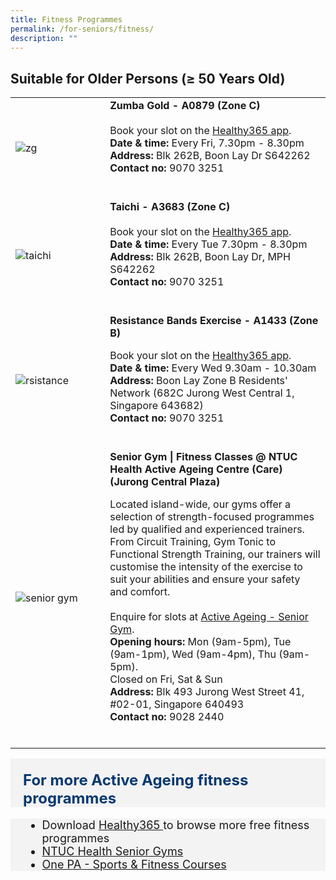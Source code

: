 ```yaml
---
title: Fitness Programmes
permalink: /for-seniors/fitness/
description: ""
---
```

## Suitable for Older Persons (≥ 50 Years Old) 

<table style="width:100%">
  <tbody><tr>
		
</tr><tr>
    <td style="width:30%">
      <img src="https://assets.avenueone.sg/wp-content/uploads/2019/01/best-zumba-class-singapore-zinga-fitness.jpg" alt="zg">
    </td>	
    <td style="width:70%">
			<b>	Zumba Gold - A0879 (Zone C)</b>
   <br><br>
Book your slot on the <a href="https://www.healthhub.sg/programmes/197/healthyliving" target="_blank">Healthy365 app</a>. <br>
			<b> Date &amp; time:</b> Every Fri, 7.30pm - 8.30pm <br>
			<b> Address:</b> Blk 262B, Boon Lay Dr  S642262 <br>
			<b> Contact no: </b> 9070 3251 <br>
	<br><p></p></td>
</tr>

<tr>
    <td style="width:30%">
      <img src="https://static.thehoneycombers.com/wp-content/uploads/sites/2/2017/12/957694-Taiji-and-Qigong-classes-at-Singapore-Chinese-Cultural-Centre-Photo-Credit-to-Singapore-Chinese-Cultural-Centre-768x512.jpg" alt="taichi">
    </td>	
    <td style="width:70%">
      			<b>	Taichi - A3683 (Zone C)</b>
   <br><br>
Book your slot on the <a href="https://www.healthhub.sg/programmes/197/healthyliving" target="_blank">Healthy365 app</a>. <br>
			<b> Date &amp; time:</b> Every Tue 7.30pm - 8.30pm<br>
			<b> Address:</b> Blk 262B, Boon Lay Dr, MPH S642262<br>
			<b> Contact no: </b> 9070 3251 <br>
    <br><p></p></td>
  </tr>
	
<tr>
    <td style="width:30%">
      <img src="https://wisefitnessacademy.com/wp-content/uploads/2021/05/resistance-bands-for-elderly-.jpg" alt="rsistance">
    </td>	
    <td style="width:70%">
      			<b>Resistance Bands Exercise - A1433 (Zone B)</b><p>
		Book your slot on the <a href="https://www.healthhub.sg/programmes/197/healthyliving" target="_blank">Healthy365 app</a>. <br>
			<b> Date &amp; time:</b> Every Wed 9.30am - 10.30am <br>
			<b> Address:</b> Boon Lay Zone B Residents' Network (682C Jurong West Central 1, Singapore 643682)<br>
			<b> Contact no: </b> 9070 3251<br>
			 <br></p><p></p></td>
  </tr>
		<tr>
    <td style="width:30%">
      <img src="https://assets-prod.ntuchealth.sg/nh/_1200x630_crop_center-center_82_none/IMG_1681-3.jpg?mtime=1661392967" alt="senior gym">
    </td>	
    <td style="width:70%">
      			<b>Senior Gym | Fitness Classes @ NTUC Health Active Ageing Centre (Care) (Jurong Central Plaza)</b><p>
		Located island-wide, our gyms offer a selection of strength-focused programmes led by qualified and experienced trainers. From Circuit Training, Gym Tonic to Functional Strength Training, our trainers will customise the intensity of the exercise to suit your abilities and ensure your safety and comfort.<br><br>Enquire for slots at <a href="https://ntuchealth.sg/active-ageing/services/senior-gym" target="_blank">Active Ageing - Senior Gym</a>. <br>
			<b> Opening hours:</b> Mon (9am-5pm), Tue (9am-1pm), Wed (9am-4pm), Thu (9am-5pm). <br>Closed on Fri, Sat &amp; Sun<br>
			<b> Address:</b> Blk 493 Jurong West Street 41, #02-01, Singapore 640493<br>
			<b> Contact no: </b> 9028 2440<br>
    <br></p></td>
  </tr></tbody></table><p></p><p></p>
	
	


<div style="font-size:24px; font-weight: 700; color: #063970; background-color: #f3f3f3; padding: 20px 0px 0px 20px;" class="row"> For more Active Ageing fitness programmes</div>
<div style="font-size:18px ;background-color: #f3f3f3; padding: 0px 25px 0px 20px;" class="row">
	<ul>
		<li>Download <a href="https://www.healthhub.sg/programmes/197/healthyliving" target="_blank">Healthy365 </a>   to browse more free fitness programmes
		</li><li><a href="https://ntuchealth.sg/active-ageing/services/senior-gym">NTUC Health Senior Gyms</a></li>
		<li><a href="https://www.onepa.gov.sg/courses/sports-fitness">One PA - Sports &amp; Fitness Courses</a></li>
	</ul>
</div>